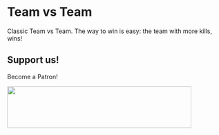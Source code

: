 # Team vs Team

Classic Team vs Team. The way to win is easy: the team with more kills, wins!

## Support us!

Become a Patron! 

<a href="https://patreon.com/user?u=6145458&utm_medium=social&utm_source=twitter&utm_campaign=creatorshare2" target="_blank" class="externalLink"><img src="https://s3.amazonaws.com/patreon_public_assets/toolbox/patreon.png" width="426" height="97"></a>
